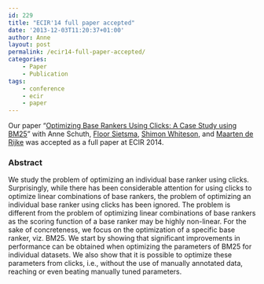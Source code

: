 ```yaml
---
id: 229
title: "ECIR'14 full paper accepted"
date: '2013-12-03T11:20:37+01:00'
author: Anne
layout: post
permalink: /ecir14-full-paper-accepted/
categories:
    - Paper
    - Publication
tags:
    - conference
    - ecir
    - paper
---
```


Our paper “[Optimizing Base Rankers Using Clicks: A Case Study using BM25](/assets/2014/01/ecir2014-schuth-bm25.pdf)” with Anne Schuth, [Floor Sietsma](http://nl.linkedin.com/pub/floor-sietsma/11/3b0/80b), [Shimon Whiteson](http://staff.science.uva.nl/~whiteson), and [Maarten de Rijke](http://staff.science.uva.nl/~mdr/) was accepted as a full paper at ECIR 2014.

### Abstract

<div title="Page 1"><div><div>We study the problem of optimizing an individual base ranker using clicks. Surprisingly, while there has been considerable attention for using clicks to optimize linear combinations of base rankers, the problem of optimizing an individual base ranker using clicks has been ignored. The problem is different from the problem of optimizing linear combinations of base rankers as the scoring function of a base ranker may be highly non-linear. For the sake of concreteness, we focus on the optimization of a specific base ranker, viz. BM25. We start by showing that significant improvements in performance can be obtained when optimizing the parameters of BM25 for individual datasets. We also show that it is possible to optimize these parameters from clicks, i.e., without the use of manually annotated data, reaching or even beating manually tuned parameters.

</div></div></div>